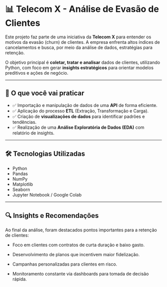 # 📊 Telecom X - Análise de Evasão de Clientes

Este projeto faz parte de uma iniciativa da **Telecom X** para entender os motivos da evasão (churn) de clientes. A empresa enfrenta altos índices de cancelamentos e busca, por meio da análise de dados, estratégias para retenção.

O objetivo principal é **coletar, tratar e analisar** dados de clientes, utilizando Python, com foco em gerar **insights estratégicos** para orientar modelos preditivos e ações de negócio.

---

## 🧠 O que você vai praticar

- ✅ Importação e manipulação de dados de uma **API** de forma eficiente.
- ✅ Aplicação do processo **ETL** (Extração, Transformação e Carga).
- ✅ Criação de **visualizações de dados** para identificar padrões e tendências.
- ✅ Realização de uma **Análise Exploratória de Dados (EDA)** com relatório de insights.

---
## 🛠 Tecnologias Utilizadas

- Python
- Pandas
- NumPy
- Matplotlib
- Seaborn
- Jupyter Notebook / Google Colab

---
## 🔍 Insights e Recomendações

  Ao final da análise, foram destacados pontos importantes para a retenção de clientes:

- Foco em clientes com contratos de curta duração e baixo gasto.

- Desenvolvimento de planos que incentivem maior fidelização.

- Campanhas personalizadas para clientes em risco.

- Monitoramento constante via dashboards para tomada de decisão rápida.


